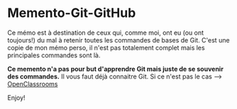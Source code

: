 # Memento-Git-GitHub

Ce mémo est à destination de ceux qui, comme moi, ont eu (ou ont toujours!) du mal à retenir toutes les commandes de bases de Git.
C'est une copie de mon mémo perso, il n'est pas totalement complet mais les principales commandes sont là.

**Ce memento n'a pas pour but d'apprendre Git mais juste de se souvenir des commandes.**
Il vous faut déjà connaitre Git. Si ce n'est pas le cas --> [OpenClassrooms](https://openclassrooms.com/courses/gerer-son-code-avec-git-et-github)

Enjoy!
